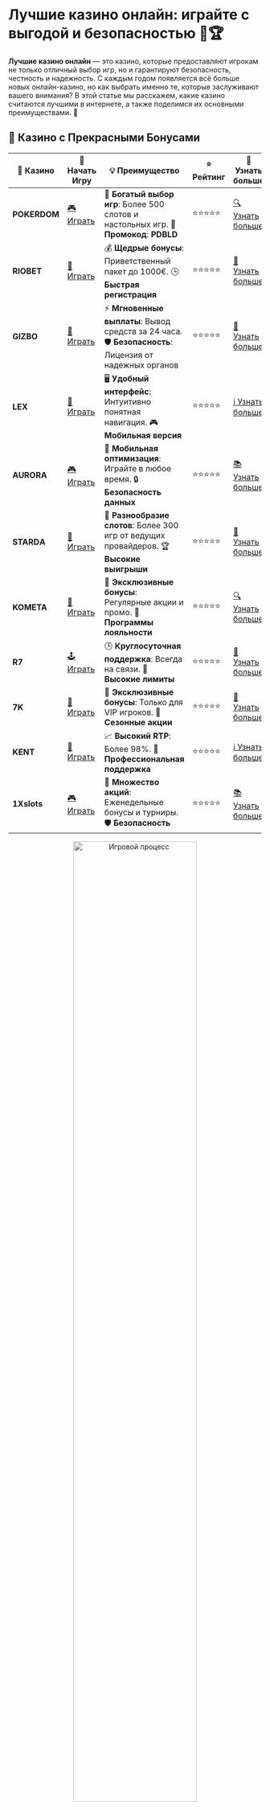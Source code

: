 # Лучшие казино онлайн: играйте с выгодой и безопасностью 🎰🏆

**Лучшие казино онлайн** — это казино, которые предоставляют игрокам не только отличный выбор игр, но и гарантируют безопасность, честность и надежность. С каждым годом появляется всё больше новых онлайн-казино, но как выбрать именно те, которые заслуживают вашего внимания? В этой статье мы расскажем, какие казино считаются лучшими в интернете, а также поделимся их основными преимуществами. 🚀

## 🌟 Казино с Прекрасными Бонусами

| 🎲 **Казино** | 🔗 **Начать Игру** | 💡 **Преимущество** | ⭐ **Рейтинг** | 🔗 **Узнать больше** |
|--------------|---------------------|---------------------|----------------|----------------------|
| **POKERDOM**  | [🎮 Играть](https://brandplay.link/4k77v2yx) | 🎉 **Богатый выбор игр**: Более 500 слотов и настольных игр. 🎁 **Промокод**: **PDBLD** | ⭐⭐⭐⭐⭐ | [🔍 Узнать больше](https://brandplay.link/4k77v2yx) |
| **RIOBET**    | [🎰 Играть](https://brandplay.link/7xBLTPyj) | 💰 **Щедрые бонусы**: Приветственный пакет до 1000€. 🕒 **Быстрая регистрация** | ⭐⭐⭐⭐⭐ | [📖 Узнать больше](https://brandplay.link/7xBLTPyj) |
| **GIZBO**     | [🎲 Играть](https://brandplay.link/bprXw4YV) | ⚡ **Мгновенные выплаты**: Вывод средств за 24 часа. 🛡️ **Безопасность**: Лицензия от надежных органов | ⭐⭐⭐⭐⭐ | [📝 Узнать больше](https://brandplay.link/bprXw4YV) |
| **LEX**       | [🤑 Играть](https://brandplay.link/zW4hdDFV) | 🖥️ **Удобный интерфейс**: Интуитивно понятная навигация. 🎮 **Мобильная версия** | ⭐⭐⭐⭐⭐ | [ℹ️ Узнать больше](https://brandplay.link/zW4hdDFV) |
| **AURORA**    | [🎮 Играть](https://10trafic-stat2.com/click/668546556bcc6313411604bd/6766/13032/subaccount) | 📱 **Мобильная оптимизация**: Играйте в любое время. 🔒 **Безопасность данных** | ⭐⭐⭐⭐⭐ | [📚 Узнать больше](https://10trafic-stat2.com/click/668546556bcc6313411604bd/6766/13032/subaccount) |
| **STARDА**    | [🎯 Играть](https://brandplay.link/fB7xwRFL) | 🎰 **Разнообразие слотов**: Более 300 игр от ведущих провайдеров. 🏆 **Высокие выигрыши** | ⭐⭐⭐⭐⭐ | [🔎 Узнать больше](https://brandplay.link/fB7xwRFL) |
| **KOMETA**    | [🎰 Играть](https://brandplay.link/8ZymQJV8) | 🎁 **Эксклюзивные бонусы**: Регулярные акции и промо. 🔄 **Программы лояльности** | ⭐⭐⭐⭐⭐ | [🔍 Узнать больше](https://brandplay.link/8ZymQJV8) |
| **R7**        | [🕹️ Играть](https://brandplay.link/bMd3Yjsw) | 🕒 **Круглосуточная поддержка**: Всегда на связи. 💸 **Высокие лимиты** | ⭐⭐⭐⭐⭐ | [📖 Узнать больше](https://brandplay.link/bMd3Yjsw) |
| **7K**        | [🎲 Играть](https://brandplay.link/BvQyFShp) | 🌟 **Эксклюзивные бонусы**: Только для VIP игроков. 🎉 **Сезонные акции** | ⭐⭐⭐⭐⭐ | [📝 Узнать больше](https://brandplay.link/BvQyFShp) |
| **KENT**      | [🤑 Играть](https://brandplay.link/Fv2WP3js) | 📈 **Высокий RTP**: Более 98%. 💼 **Профессиональная поддержка** | ⭐⭐⭐⭐⭐ | [ℹ️ Узнать больше](https://brandplay.link/Fv2WP3js) |
| **1Xslots**   | [🎮 Играть](https://brandplay.link/hSB1khtr) | 🎉 **Множество акций**: Еженедельные бонусы и турниры. 🛡️ **Безопасность** | ⭐⭐⭐⭐⭐ | [📚 Узнать больше](https://brandplay.link/hSB1khtr) |

<div align="center"> <img src="https://i.pinimg.com/originals/1d/b3/25/1db325483acbe642c6d4e6fdd73a4988.gif" alt="Игровой процесс" width="70%"> </div>
---

## 🚀 Быстрые Выигрыши и Поддержка

| 🎲 **Казино** | 🔗 **Начать Игру** | 💡 **Преимущество** | ⭐ **Рейтинг** | 🔗 **Узнать больше** |
|--------------|---------------------|---------------------|----------------|----------------------|
| **GAMA**      | [🎯 Играть](https://brandplay.link/j6NMKsDz) | 🔍 **Интуитивный интерфейс**: Легкость использования. 🏅 **Престижные турниры** | ⭐⭐⭐⭐☆ | [🔎 Узнать больше](https://brandplay.link/j6NMKsDz) |
| **ONION**     | [🎰 Играть](https://brandplay.link/zBGRVpQ9) | 🤑 **Низкие ставки**: Идеально для начинающих. 🔄 **Быстрые выводы** | ⭐⭐⭐⭐☆ | [🔍 Узнать больше](https://brandplay.link/zBGRVpQ9) |
| **ЧЕМПИОН**   | [🕹️ Играть](https://temon-gter.cfd/go/lRq?p80412p304504pcc44t17455) | 🏅 **Лояльная программа**: Награды за активность. 🎁 **Ежемесячные бонусы** | ⭐⭐⭐⭐☆ | [📖 Узнать больше](https://temon-gter.cfd/go/lRq?p80412p304504pcc44t17455) |
| **VAVADA**    | [🎲 Играть](https://vavadapartner.pro/?promo=ea5c9275-6854-4505-94fc-95ab18221945-linkb2) | 🚀 **Быстрая регистрация**: Начните играть мгновенно. 🔐 **Безопасные транзакции** | ⭐⭐⭐⭐☆ | [📝 Узнать больше](https://vavadapartner.pro/?promo=ea5c9275-6854-4505-94fc-95ab18221945-linkb2) |
| **FRIENDS**   | [🤑 Играть](https://gofriends.mba/linkb2) | 🤝 **Социальные игры**: Играйте с друзьями. 🌐 **Мультиплатформенность** | ⭐⭐⭐⭐☆ | [ℹ️ Узнать больше](https://gofriends.mba/linkb2) |
| **1WIN**      | [🎮 Играть](https://brandplay.link/smXVpBbG) | 🏆 **Спортивные ставки**: Широкий выбор видов спорта. 💵 **Высокие коэффициенты** | ⭐⭐⭐⭐☆ | [📚 Узнать больше](https://brandplay.link/smXVpBbG) |
| **DRIP**      | [🎯 Играть](https://drp-ircp01.com/c07e6a3db) | 🌐 **Инновационные игры**: Новейшие игровые технологии. 🛡️ **Высокая безопасность** | ⭐⭐⭐⭐☆ | [🔎 Узнать больше](https://drp-ircp01.com/c07e6a3db) |
| **JOYCASINO** | [🎰 Играть](https://rpc30.call2me.pro/?/ru/registration?apkpop=0&partner=p24970p3291217pc98f) | 🎁 **Приятные бонусы**: Ежедневные акции и подарки. 🕹️ **Разнообразие игр** | ⭐⭐⭐⭐☆ | [🔍 Узнать больше](https://rpc30.call2me.pro/?/ru/registration?apkpop=0&partner=p24970p3291217pc98f) |
| **PLAYFORTUNA** | [🎮 Играть](https://fortunapromo.net/alt/playfortuna/registration?0dc4a9362a71feb7e3f165fb8e766f70) | 🎉 **Регулярные акции**: Бонусы, фриспины и многое другое. 🏅 **Турниры** | ⭐⭐⭐⭐☆ | [📚 Узнать больше](https://fortunapromo.net/alt/playfortuna/registration?0dc4a9362a71feb7e3f165fb8e766f70) |
| **SYKAA**     | [🤑 Играть](https://s-two-way.com/?source=linkb2&pid=30697) | 💸 **Доступные ставки**: Идеально для новичков. 🎁 **Щедрые бонусы** | ⭐⭐⭐⭐☆ | [🔍 Узнать больше](https://s-two-way.com/?source=linkb2&pid=30697) |

<div align="center"> <img src="https://i.pinimg.com/originals/1d/b3/25/1db325483acbe642c6d4e6fdd73a4988.gif" alt="Игровой процесс" width="70%"> </div>

![Лучшие казино онлайн](https://i.pinimg.com/originals/a9/29/6e/a9296ea1cf6a7c20a985e593451f0323.png)

## Почему стоит выбирать лучшие онлайн казино?

Выбирая **лучшие казино онлайн**, игроки могут быть уверены в честности игры, безопасности своих данных и финансов. Хорошие казино предлагают не только разнообразие игр, но и прозрачные условия, удобные методы пополнения счета и вывода выигрышей, а также щедрые бонусы для новых и постоянных клиентов.

## Как определить лучшие казино онлайн?

При выборе **лучшего онлайн казино** важно учитывать несколько факторов, которые помогут вам избежать неприятных ситуаций и получить качественный опыт игры.

### 1. Лицензия и безопасность 🔐
Наличие лицензии является обязательным для любого качественного онлайн-казино. Лицензия подтверждает, что казино работает по международным стандартам, следит за честностью игры и защищает личные данные игроков. Лучшие казино всегда предоставляют информацию о своей лицензии и соблюдают требования регулирующих органов.

### 2. Репутация среди игроков ⭐
Репутация казино среди игроков — один из самых важных факторов. Ознакомьтесь с отзывами на независимых форумах и платформах, чтобы узнать, насколько быстро казино обрабатывает платежи, решает спорные ситуации и предоставляет поддержку своим пользователям.

### 3. Выбор игр 🎲
Лучшие онлайн-казино предлагают широкий ассортимент игр от ведущих провайдеров. В числе популярных игр — слоты, рулетка, покер, блэкджек и другие классические игры. Также стоит обратить внимание на наличие игр с живыми дилерами, которые предлагают более атмосферные и захватывающие ощущения.

### 4. Бонусы и акции 🎁
Наличие щедрых бонусов и акций — неотъемлемая часть лучших казино. Игроки часто ищут бонусы за регистрацию, депозитные бонусы, фриспины и другие предложения, которые позволяют увеличить их шансы на победу без дополнительных затрат.

### 5. Методы пополнения и вывода 💳
Лучшие казино предлагают множество удобных методов для пополнения счета и вывода средств, включая банковские карты, электронные кошельки, криптовалюты и другие популярные варианты. Также важно, чтобы вывод средств был быстрым и без скрытых комиссий.

### 6. Круглосуточная поддержка 👨‍💻
Обслуживание игроков является важным аспектом качества казино. Лучшие онлайн-казино предлагают круглосуточную поддержку через чат, email или телефон, чтобы решать любые вопросы игроков оперативно.

## ТОП-10 лучших казино онлайн

Мы составили список **лучших казино онлайн**, основываясь на лицензиях, репутации, выборе игр, бонусах и других параметрах. Вот наш топ-10:

| Рейтинг | Казино        | Лицензия       | Бонусы                   | Репутация  | Скорость вывода |
|---------|---------------|----------------|--------------------------|------------|-----------------|
| ⭐⭐⭐⭐⭐  | **Pokerdom**  | Curacao        | 100% на депозит + фриспины | Отличная  | 24 часа         |
| ⭐⭐⭐⭐⭐  | **Riobet**    | Malta          | 150% на первый депозит + бонусы | Отличная  | 24-48 часов     |
| ⭐⭐⭐⭐   | **Gizbo**     | Curacao        | 200 фриспинов + бонусы на депозит | Хорошая   | 1-2 дня         |
| ⭐⭐⭐⭐   | **LEX**       | Curacao        | Бесплатные фриспины при регистрации | Отличная  | 12 часов        |
| ⭐⭐⭐⭐   | **Aurora**    | Malta          | Бонусы для новых и постоянных игроков | Отличная  | 24 часа         |
| ⭐⭐⭐⭐   | **Starda**    | Curacao        | Бонусы на депозиты и фриспины | Хорошая   | 24 часа         |
| ⭐⭐⭐⭐   | **Kometa**    | Curacao        | Бонусы на депозит и фриспины | Отличная  | 24 часа         |
| ⭐⭐⭐⭐   | **R7**        | Curacao        | Промоакции и фриспины для новых игроков | Хорошая   | 24-48 часов     |
| ⭐⭐⭐⭐   | **7K**        | Curacao        | Бонусы за регистрацию и депозиты | Отличная  | 24 часа         |
| ⭐⭐⭐⭐   | **Kent**      | Curacao        | Высокие бонусы и программы лояльности | Отличная  | 24 часа         |

## Как выбрать лучшее казино для себя?

### 1. **Определите приоритеты**
Если вам нравится играть в слоты, выбирайте казино с широким выбором видеослотов. Для любителей настольных игр и покера лучше обратить внимание на платформы, которые предлагают игры, такие как рулетка, покер и блэкджек.

### 2. **Проверьте бонусы**
Лучшие казино всегда предлагают выгодные бонусы для новых и постоянных игроков. Это могут быть бонусы за первый депозит, фриспины и другие приятные предложения, которые помогут вам начать играть с дополнительными средствами.

### 3. **Обратите внимание на условия вывода средств**
Убедитесь, что выбранное вами казино поддерживает удобные методы пополнения счета и вывода средств, и что вывод денег происходит быстро и без скрытых комиссий.

### 4. **Проверьте поддержку**
Обратитесь в службу поддержки казино перед регистрацией, чтобы проверить, насколько оперативно и качественно решаются вопросы. Хорошая поддержка — это один из важных факторов при выборе казино.

## Заключение

**Лучшие казино онлайн** — это не только возможность выиграть, но и гарантии безопасности, удобства и честности. Казино, такие как **Pokerdom**, **Riobet**, **Gizbo**, **LEX**, **Aurora**, **Starda**, **Kometa**, **R7**, **7K** и **Kent** — это отличные варианты для того, чтобы наслаждаться качественными играми и получать выгодные бонусы. Удачи вам в играх и больших выигрышах! 🍀🎉
